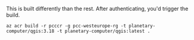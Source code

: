 This is built differently than the rest. After authenticating, you'd trigger the build.

```
az acr build -r pcccr -g pcc-westeurope-rg -t planetary-computer/qgis:3.18 -t planetary-computer/qgis:latest . 
```
